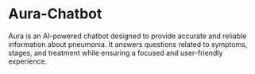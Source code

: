 # Aura-Chatbot
Aura is an AI-powered chatbot designed to provide accurate and reliable information about pneumonia. It answers questions related to symptoms, stages, and treatment while ensuring a focused and user-friendly experience.
